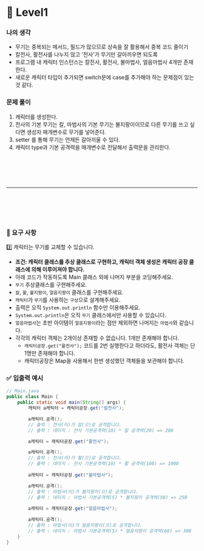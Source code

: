 # 🚀 Level1

### 나의 생각

- 무기는 중복되는 메서드, 필드가 많으므로 상속을 잘 활용해서 중복 코드 줄이기
- 칼전사, 활전사를 나누지 않고 '전사'가 무기만 갈아끼우면 되도록
- 프로그램 내 캐릭터 인스턴스는 칼전사, 활전사, 불마법사, 얼음마법사 4개만 존재한다.
- 새로운 캐릭터 타입이 추가되면 switch문에 case를 추가해야 하는 문제점이 있는 것 같다.

### 문제 풀이

1. 캐릭터를 생성한다.
2. 전사의 기본 무기는 칼, 마법사의 기본 무기는 불지팡이이므로 다른 무기를 쓰고 싶다면 생성자 매개변수로 무기를 넣어준다.
3. setter 를 통해 무기는 언제든 갈아끼울 수 있다.
4. 캐릭터 type과 기본 공격력을 매개변수로 전달해서 출력문을 관리한다.


<br/>
<br/>
<br/>
<br/>

---

<br/>
<br/>
<br/>
<br/>

### 🎯 요구 사항

<aside>
3️⃣ 캐릭터는 무기를 교체할 수 있습니다.

- **조건: 캐릭터 클래스를 추상 클래스로 구현하고, 캐릭터 객체 생성은 캐릭터 공장 클래스에 의해 이루어져야 합니다.**
- 아래 코드가 작동하도록 Main 클래스 외에 나머지 부분을 코딩해주세요.
- `무기` 추상클래스를 구현해주세요.
- `칼`, `활`, `불지팡이`, `얼음지팡이` 클래스를 구현해주세요.
- `캐릭터`가 `무기`를 사용하는 `구성`으로 설계해주세요.
- 출력은 오직 `System.out.println` 함수만 이용해주세요.
- `System.out.println`은 오직 `무기` 클래스에서만 사용할 수 있습니다.
- `얼음마법사`는 초반 아이템이 `얼음지팡이`라는 점만 제외하면 나머지는 `마법사`와 같습니다.
- 각각의 캐릭터 객체는 2개이상 존재할 수 없습니다. 1개만 존재해야 합니다.
    - `캐릭터공장.get("활전사");` 코드를 2번 실행한다고 하더라도, 활전사 객체는 단 1명만 존재해야 합니다.
    - 캐릭터공장은 Map을 사용해서 한번 생성했던 객체들을 보관해야 합니다.
</aside>

### ✅ 입출력 예시

```java
// Main.java
public class Main {
    public static void main(String[] args) {
        캐릭터 a캐릭터 = 캐릭터공장.get("칼전사");

        a캐릭터.공격();
        // 출력 : 전사(이)가 칼(으)로 공격합니다.
        // 출력 : 데미지 : 전사 기본공격력(10) * 칼 공격력(20) => 200

        a캐릭터 = 캐릭터공장.get("활전사");

        a캐릭터.공격();
        // 출력 : 전사(이)가 활(으)로 공격합니다.
        // 출력 : 데미지 : 전사 기본공격력(10) * 활 공격력(100) => 1000
        
        a캐릭터 = 캐릭터공장.get("불마법사");

        a캐릭터.공격();
        // 출력 : 마법사(이)가 불지팡이(으)로 공격합니다.
        // 출력 : 데미지 : 마법사 기본공격력(5) * 불지팡이 공격력(50) => 250
        
        a캐릭터 = 캐릭터공장.get("얼음마법사");

        a캐릭터.공격();
        // 출력 : 마법사(이)가 얼음지팡이(으)로 공격합니다.
        // 출력 : 데미지 : 마법사 기본공격력(5) * 얼음지팡이 공격력(60) => 300
    }
}
```